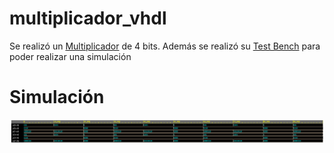 # multiplicador_vhdl
Se realizó un [Multiplicador](https://github.com/Miguelelizondov/multiplicador_vhdl/blob/master/Multiplicador.vhdl) de 4 bits. Además se realizó su [Test Bench](https://github.com/Miguelelizondov/multiplicador_vhdl/blob/master/multiplicador_tb.vhdl) para poder realizar una simulación

# Simulación
![Simulacion](/multiplicador.PNG)
